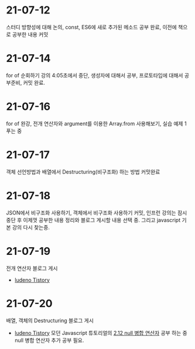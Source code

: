 # 21-07-12
스터디 방향성에 대해 논의, const, ES6에 새로 추가된 메소드 공부 완료, 이전에 책으로 공부한 내용 커밋

# 21-07-14
for of 순회하기 강의 4:05초에서 중단, 생성자에 대해서 공부, 프로토타입에 대해서 공부준비, 커밋 완료.

# 21-07-16
for of 완강, 전개 연산자와 argument를 이용한 Array.from 사용해보기, 실습 예제 1 푸는 중

# 21-07-17
객체 선언방법과 배열에서 Destructuring(비구조화) 하는 방법 커맛완료

# 21-07-18
JSON에서 비구조화 사용하기, 객체에서 비구조화 사용하기 커밋,
인프런 강의는 잠시 중단 후 이제껏 공부한 내용 정리와 블로그 게시할 내용 선택 중. 그리고 javascript 기본 강의 다시 찾는중.

# 21-07-19
전개 연산자 블로그 게시 
- [ludeno Tistory](https://ludeno-studying.tistory.com/70)

# 21-07-20
배열, 객체의 Destructuring 블로그 게시
- [ludeno Tistory](https://ludeno-studying.tistory.com/71)
모던 Javascript 튜토리얼의 [2.12 null 병합 연산자](https://ko.javascript.info/nullish-coalescing-operator) 공부 하는 중
null 병합 연산자 추가 공부 필요.